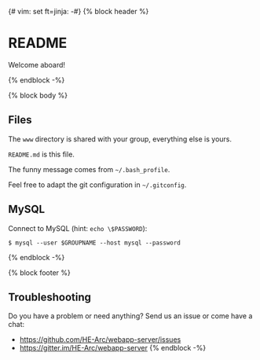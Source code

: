 {# vim: set ft=jinja: -#} {% block header %}

# README

Welcome aboard!

{% endblock -%}

{% block body %}

## Files

The `www` directory is shared with your group, everything else is yours.

`README.md` is this file.

The funny message comes from `~/.bash_profile`.

Feel free to adapt the git configuration in `~/.gitconfig`.

## MySQL

Connect to MySQL (hint: `echo \$PASSWORD`):

```
$ mysql --user $GROUPNAME --host mysql --password
```

{% endblock -%}

{% block footer %}

## Troubleshooting

Do you have a problem or need anything? Send us an issue or come have a chat:

- <https://github.com/HE-Arc/webapp-server/issues>
- <https://gitter.im/HE-Arc/webapp-server> {% endblock -%}
